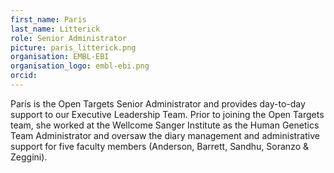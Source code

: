 ```yaml
---
first_name: Paris
last_name: Litterick
role: Senior Administrator
picture: paris_litterick.png
organisation: EMBL-EBI
organisation_logo: embl-ebi.png
orcid:
---
```


Paris is the Open Targets Senior Administrator and provides day-to-day support to our Executive Leadership Team.
Prior to joining the Open Targets team, she worked at the Wellcome Sanger Institute as the Human Genetics Team Administrator
and oversaw the diary management and administrative support for five faculty members (Anderson, Barrett, Sandhu, Soranzo & Zeggini).